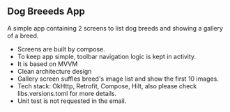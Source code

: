 ## Dog Breeeds App

A simple app containing 2 screens to list dog breeds and showing a gallery of a breed.

* Screens are built by compose.
* To keep app simple, toolbar navigation logic is kept in activity.
* It is based on MVVM
* Clean architecture design
* Gallery screen suffles breed's image list and show the first 10 images.
* Tech stack: OkHttp, Retrofit, Compose, Hilt, also please check libs.versions.toml for more details.
* Unit test is not requested in the email.
